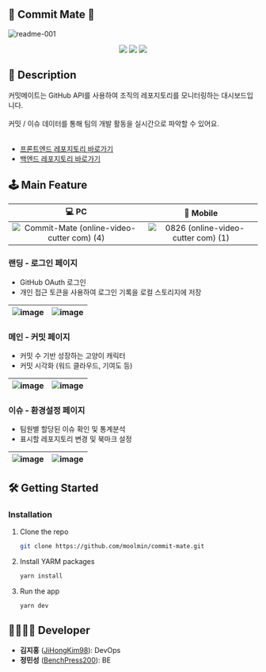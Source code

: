 ## 🌱 Commit Mate 🌱 
![readme-001](https://github.com/user-attachments/assets/3321d39a-2e83-4b97-81f6-ad960cc3dd37)
<div align=center> 
<img src="https://img.shields.io/badge/react-61DAFB?style=for-the-badge&logo=react&logoColor=black"> 
<img src="https://img.shields.io/badge/spring-6DB33F?style=for-the-badge&logo=spring&logoColor=white"> 
<img src="https://img.shields.io/badge/amazonaws-232F3E?style=for-the-badge&logo=amazonaws&logoColor=white">
</div>

## 📖 Description
커밋메이트는 GitHub API를 사용하여 조직의 레포지토리를 모니터링하는 대시보드입니다.<br /><br />
커밋 / 이슈 데이터를 통해 팀의 개발 활동을 실시간으로 파악할 수 있어요.<br /><br />
* [프론트엔드 레포지토리 바로가기](https://github.com/MENTAL-404/commit-mate-fe)
* [백엔드 레포지토리 바로가기](https://github.com/MENTAL-404/commit-mate-be)


## 🕹️ Main Feature
|💻 PC |📱 Mobile|
|:---:|:---:|
|![Commit-Mate (online-video-cutter com) (4)](https://github.com/user-attachments/assets/30ecfb6f-1842-4083-8512-4240c27113f2)|![0826 (online-video-cutter com) (1)](https://github.com/user-attachments/assets/eedd2c1b-1f24-4f69-80ae-b938bbddeba3)|


### 랜딩 - 로그인 페이지 
* GitHub OAuth 로그인
* 개인 접근 토큰을 사용하여 로그인 기록을 로컬 스토리지에 저장

 ![image](https://github.com/user-attachments/assets/04bb6f1e-5c6e-4eb6-a05a-4cf4ec3e38f7) |![image](https://github.com/user-attachments/assets/3ba68ca6-44fc-493a-b78e-473093fab820)
--- | --- | 

### 메인 - 커밋 페이지
* 커밋 수 기반 성장하는 고양이 캐릭터
* 커밋 시각화 (워드 클라우드, 기여도 등)

 ![image](https://github.com/user-attachments/assets/67965629-8d57-4f28-86ad-b4abfe363fc5) |![image](https://github.com/user-attachments/assets/33b587e9-78ba-4035-8b60-8d6957bfac96)
--- | --- | 

### 이슈 - 환경설정 페이지
* 팀원별 할당된 이슈 확인 및 통계분석
* 표시할 레포지토리 변경 및 북마크 설정

 ![image](https://github.com/user-attachments/assets/7d645114-bca8-4203-96a0-18906789d31c) |![image](https://github.com/user-attachments/assets/21f8fc48-fe3b-46a0-a9a1-8ef375b25f80)
--- | --- | 


## 🛠️ Getting Started
### Installation
1. Clone the repo
   ```sh
   git clone https://github.com/moolmin/commit-mate.git
   ```
2. Install YARM packages
   ```sh
   yarn install
   ```
3. Run the app
   ```sh
   yarn dev
   ```

## 👨‍👩‍👧‍👦 Developer
*  **김지홍** ([JiHongKim98](https://github.com/JiHongKim98)): DevOps
*  **정민성** ([BenchPress200](https://github.com/BenchPress200)): BE

